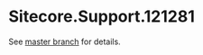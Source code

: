 # Sitecore.Support.121281

See [master branch](https://github.com/sitecoresupport/Sitecore.Support.121281) for details.